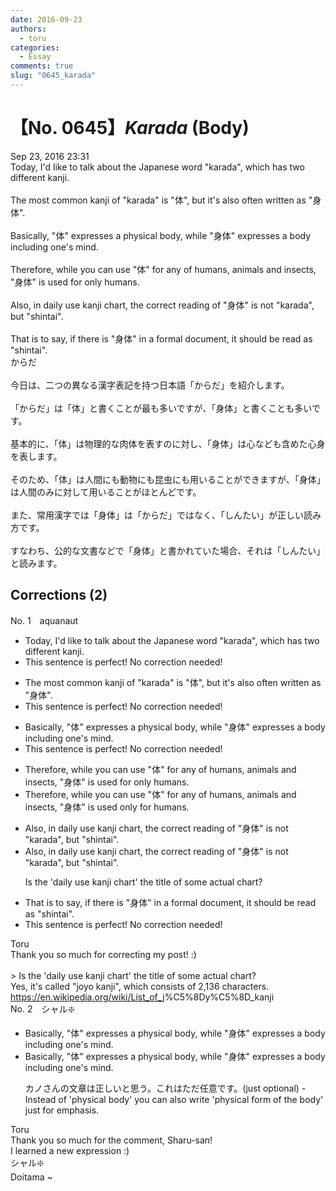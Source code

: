 ```yaml
---
date: 2016-09-23
authors:
  - toru
categories:
  - Essay
comments: true
slug: "0645_karada"
---
```


# 【No. 0645】<strong><em>Karada</strong></em> (Body)
<div class="date">Sep 23, 2016 23:31</div>
<div id="post"><div id="body_show_ori">
Today, I'd like to talk about the Japanese word "karada", which has two different kanji.<br/><br/>The most common kanji of "karada" is "体", but it's also often written as "身体".<br/><br/>Basically, "体" expresses a physical body, while "身体" expresses a body including one's mind.<br/><br/>Therefore, while you can use "体" for any of humans, animals and insects, "身体" is used for only humans.<br/><br/>Also, in daily use kanji chart, the correct reading of "身体" is not "karada", but "shintai".<br/><br/>That is to say, if there is "身体" in a formal document, it should be read as "shintai".
</div></div>

<!-- more -->

<div id="post_ja"><div id="body_show_mo">
からだ<br/><br/>今日は、二つの異なる漢字表記を持つ日本語「からだ」を紹介します。<br/><br/>「からだ」は「体」と書くことが最も多いですが、「身体」と書くことも多いです。<br/><br/>基本的に、「体」は物理的な肉体を表すのに対し、「身体」は心なども含めた心身を表します。<br/><br/>そのため、「体」は人間にも動物にも昆虫にも用いることができますが、「身体」は人間のみに対して用いることがほとんどです。<br/><br/>また、常用漢字では「身体」は「からだ」ではなく、「しんたい」が正しい読み方です。<br/><br/>すなわち、公的な文書などで「身体」と書かれていた場合、それは「しんたい」と読みます。
</div></div>

## Corrections (2)
<div id="block"><div class="first_name"> No. 1　<span class="just_name">aquanaut</span></div><div id="block2">
<ul class="correction_field">
<li class="incorrect">Today, I'd like to talk about the Japanese word "karada", which has two different kanji.</li>
<li class="corrected perfect">This sentence is perfect! No correction needed!</li>
</ul>
<ul class="correction_field">
<li class="incorrect">The most common kanji of "karada" is "体", but it's also often written as "身体".</li>
<li class="corrected perfect">This sentence is perfect! No correction needed!</li>
</ul>
<ul class="correction_field">
<li class="incorrect">Basically, "体" expresses a physical body, while "身体" expresses a body including one's mind.</li>
<li class="corrected perfect">This sentence is perfect! No correction needed!</li>
</ul>
<ul class="correction_field">
<li class="incorrect">Therefore, while you can use "体" for any of humans, animals and insects, "身体" is used for only humans.</li>
<li class="corrected correct">
Therefore, while you can use "体" for <span class="sline">any of</span> humans, animals and insects, "身体" is used <span class="f_blue">only for</span> humans.
</li>
</ul>
<ul class="correction_field">
<li class="incorrect">Also, in daily use kanji chart, the correct reading of "身体" is not "karada", but "shintai".</li>
<li class="corrected correct">
Also, in daily use kanji chart, the correct reading of "身体" is not "karada", but "shintai".
<p class="correction_comment">Is the 'daily use kanji chart' the title of some actual chart?</p>
</li>
</ul>
<ul class="correction_field">
<li class="incorrect">That is to say, if there is "身体" in a formal document, it should be read as "shintai".</li>
<li class="corrected perfect">This sentence is perfect! No correction needed!</li>
</ul>
</div><div class="name"><span class="just_name">Toru</span><br>
Thank you so much for correcting my post! :)<br/><br/>&gt; Is the 'daily use kanji chart' the title of some actual chart?<br/>Yes, it's called "joyo kanji", which consists of 2,136 characters.<br/><a href="https://en.wikipedia.org/wiki/List_of_j" target="_blank">https://en.wikipedia.org/wiki/List_of_j</a>%C5%8Dy%C5%8D_kanji
</div>
</div>
<div id="block"><div class="first_name"> No. 2　<span class="just_name">シャル❇️</span></div><div id="block2">
<ul class="correction_field">
<li class="incorrect">Basically, "体" expresses a physical body, while "身体" expresses a body including one's mind.</li>
<li class="corrected correct">
Basically, "体" expresses a physical body, while "身体" expresses a body including one's mind.
<p class="correction_comment">カノさんの文章は正しいと思う。これはただ任意です。(just optional) - Instead of 'physical body' you can also write 'physical form of the body' just for emphasis.</p>
</li>
</ul>
</div><div class="name"><span class="just_name">Toru</span><br>
Thank you so much for the comment, Sharu-san!<br/>I learned a new expression :)
</div>
<div class="name"><span class="just_name">シャル❇️</span><br>
Doitama ~
</div>
</div>
